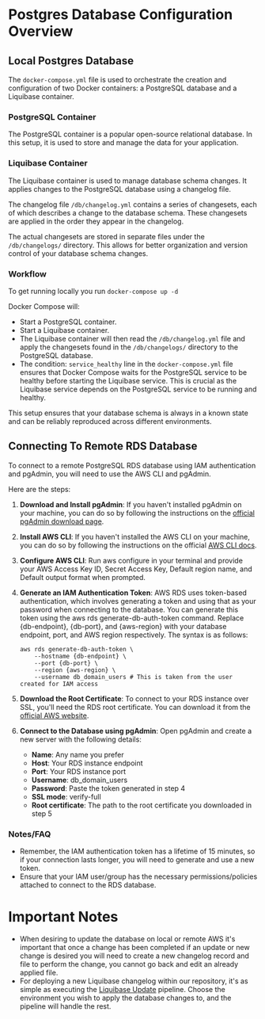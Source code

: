 # Postgres Database Configuration Overview

## Local Postgres Database
The `docker-compose.yml` file is used to orchestrate the creation and configuration of two Docker containers: a PostgreSQL database and a Liquibase container.

### PostgreSQL Container
The PostgreSQL container is a popular open-source relational database. In this setup, it is used to store and manage the data for your application.

### Liquibase Container
The Liquibase container is used to manage database schema changes. It applies changes to the PostgreSQL database using a changelog file.

The changelog file `/db/changelog.yml` contains a series of changesets, each of which describes a change to the database schema. These changesets are applied in the order they appear in the changelog.

The actual changesets are stored in separate files under the `/db/changelogs/` directory. This allows for better organization and version control of your database schema changes.


### Workflow
To get running locally you run `docker-compose up -d`

Docker Compose will:

- Start a PostgreSQL container.
- Start a Liquibase container.
- The Liquibase container will then read the `/db/changelog.yml` file and apply the changesets found in the `/db/changelogs/` directory to the PostgreSQL database.
- The condition: `service_healthy` line in the `docker-compose.yml` file ensures that Docker Compose waits for the PostgreSQL service to be healthy before starting the Liquibase service. This is crucial as the Liquibase service depends on the PostgreSQL service to be running and healthy.

This setup ensures that your database schema is always in a known state and can be reliably reproduced across different environments.

## Connecting To Remote RDS Database
To connect to a remote PostgreSQL RDS database using IAM authentication and pgAdmin, you will need to use the AWS CLI and pgAdmin.

Here are the steps:

1) **Download and Install pgAdmin**: If you haven't installed pgAdmin on your machine, you can do so by following the instructions on the [official pgAdmin download page](https://www.pgadmin.org/download/).

2) **Install AWS CLI**: If you haven't installed the AWS CLI on your machine, you can do so by following the instructions on the official [AWS CLI docs](https://docs.aws.amazon.com/cli/latest/userguide/getting-started-install.html).

3) **Configure AWS CLI**: Run aws configure in your terminal and provide your AWS Access Key ID, Secret Access Key, Default region name, and Default output format when prompted.

4) **Generate an IAM Authentication Token**: AWS RDS uses token-based authentication, which involves generating a token and using that as your password when connecting to the database. You can generate this token using the aws rds generate-db-auth-token command. Replace {db-endpoint}, {db-port}, and {aws-region} with your database endpoint, port, and AWS region respectively. The syntax is as follows:
    ```shell
    aws rds generate-db-auth-token \
        --hostname {db-endpoint} \
        --port {db-port} \
        --region {aws-region} \
        --username db_domain_users # This is taken from the user created for IAM access
    ```
5) **Download the Root Certificate**: To connect to your RDS instance over SSL, you'll need the RDS root certificate. You can download it from the [official AWS website](https://docs.aws.amazon.com/AmazonRDS/latest/UserGuide/UsingWithRDS.SSL.html#UsingWithRDS.SSL.CertificatesAllRegions).

6) **Connect to the Database using pgAdmin**: Open pgAdmin and create a new server with the following details:

    - **Name**: Any name you prefer
    - **Host**: Your RDS instance endpoint
    - **Port**: Your RDS instance port
    - **Username**: db_domain_users
    - **Password**: Paste the token generated in step 4
    - **SSL mode**: verify-full
    - **Root certificate**: The path to the root certificate you downloaded in step 5

### Notes/FAQ
- Remember, the IAM authentication token has a lifetime of 15 minutes, so if your connection lasts longer, you will need to generate and use a new token.
- Ensure that your IAM user/group has the necessary permissions/policies attached to connect to the RDS database.

# Important Notes
- When desiring to update the database on local or remote AWS it's important that once a change has been completed if an update or new change is desired you will need to create a new changelog record and file to perform the change, you cannot go back and edit an already applied file.
- For deploying a new Liquibase changelog within our repository, it's as simple as executing the [Liquibase Update](https://github.com/RyanDerr/GophBank/actions/workflows/liquibase.yml) pipeline. Choose the environment you wish to apply the database changes to, and the pipeline will handle the rest.